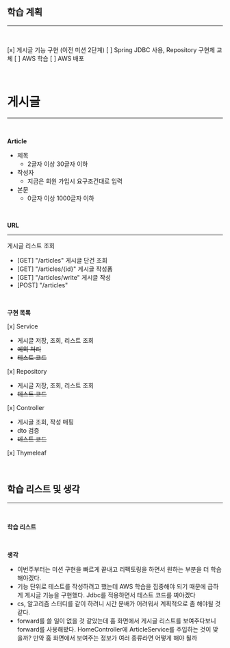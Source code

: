 ## 학습 계획

---

<br>

[x] 게시글 기능 구현 (이전 미션 2단계)
[ ] Spring JDBC 사용, Repository 구현체 교체
[ ] AWS 학습
[ ] AWS 배포


<br>

# 게시글

---

<br>

**Article**

- 제목  
  - 2글자 이상 30글자 이하  
- 작성자  
  - 지금은 회원 가입시 요구조건대로 입력  
- 본문  
  - 0글자 이상 1000글자 이하  

<br>

**URL**

---

게시글 리스트 조회
- [GET] "/articles"
  게시글 단건 조회
- [GET] "/articles/{id}"
  게시글 작성폼
- [GET] "/articles/write"
  게시글 작성
- [POST] "/articles"

<br>

**구현 목록**

[x] Service  
- 게시글 저장, 조회, 리스트 조회  
- ~~예외 처리~~  
- ~~테스트 코드~~  

[x] Repository  
- 게시글 저장, 조회, 리스트 조회  
- ~~테스트 코드~~  

[x] Controller  
- 게시글 조회, 작성 매핑  
- dto 검증  
- ~~테스트 코드~~  

[x] Thymeleaf  

<br>

## 학습 리스트 및 생각

---

<br>

**학습 리스트**


<br>

**생각**

- 이번주부터는 미션 구현을 빠르게 끝내고 리펙토링을 하면서 원하는 부분을 더 학습 해야겠다.  
- 기능 단위로 테스트를 작성하려고 했는데 AWS 학습을 집중해야 되기 때문에 급하게 게시글 기능을 구현했다. Jdbc를 적용하면서 테스트 코드를 짜야곘다  
- cs, 알고리즘 스터디를 같이 하려니 시간 분배가 어려워서 계획적으로 좀 해야될 것 같다.  
- forward를 쓸 일이 없을 것 같았는데 홈 화면에서 게시글 리스트를 보여주다보니 forward를 사용해봤다. 
HomeController에 ArticleService를 주입하는 것이 맞을까? 만약 홈 화면에서 보여주는 정보가 여러 종류라면 어떻게 해야 될까  